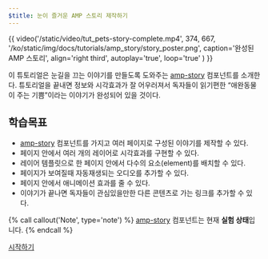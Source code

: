 ```yaml
---
$title: 눈이 즐거운 AMP 스토리 제작하기
---
```


{{ video('/static/video/tut_pets-story-complete.mp4', 374, 667, '/ko/static/img/docs/tutorials/amp_story/story_poster.png', caption='완성된 AMP 스토리', align='right third', autoplay='true', loop='true' ) }}

이 튜토리얼은 눈길을 끄는 이야기를 만들도록 도와주는 [amp-story](/docs/reference/components/amp-story.html) 컴포넌트를 소개한다. 튜토리얼을 끝내면 정보와 시각효과가 잘 어우러져서 독자들이 읽기편한 “애완동물이 주는 기쁨”이라는 이야기가 완성되어 있을 것이다.

## 학습목표

- [amp-story](/ko/docs/reference/components/amp-story.html) 컴포넌트를 가지고 여러 페이지로 구성된 이야기를 제작할 수 있다.
- 페이지 안에서 여러 개의 레이어로 시각효과를 구현할 수 있다.
- 레이어 템플릿으로 한 페이지 안에서 다수의 요소(element)를 배치할 수 있다.
- 페이지가 보여질때 자동재생되는 오디오를 추가할 수 있다.
- 페이지 안에서 애니메이션 효과를 줄 수 있다.
- 이야기가 끝나면 독자들이 관심있을만한 다른 콘텐츠로 가는 링크를 추가할 수 있다.

{% call callout('Note', type='note') %} [amp-story](/ko/docs/reference/components/amp-story.html) 컴포넌트는 현재 **실험 상태**입니다. {% endcall %}

<div class="start-button">
<a class="button" href="/ko/docs/design/visual_story/setting_up.html"><span class="arrow-next">시작하기</span></a>
</div>
